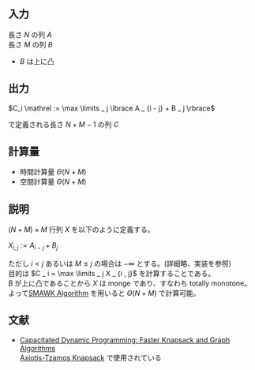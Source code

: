 ## 入力
長さ $N$ の列 $A$  
長さ $M$ の列 $B$
-   $B$ は上に凸

## 出力
$C_i \mathrel := \max \limits _ j \lbrace A _ {i - j} + B _ j \rbrace$

で定義される長さ $N + M - 1$ の列 $C$

## 計算量
-   時間計算量 $\Theta ( N + M )$
-   空間計算量 $\Theta ( N + M )$

## 説明
$( N + M ) \times M$ 行列 $X$ を以下のように定義する。

$X _ {i , j} \mathrel := A _ {i - j} + B _ j$

ただし $i \lt j$ あるいは $M \le j$ の場合は $- \infty$ とする。(詳細略、実装を参照)  
目的は $C _ i = \max \limits _ j X _ {i , j}$ を計算することである。  
$B$ が上に凸であることから $X$ は monge であり、すなわち totally monotone。よって[SMAWK Algorithm](https://noshi91.github.io/Library/library/algorithm/smawk.cpp.html) を用いると $\Theta ( N + M )$ で計算可能。

## 文献
-   [Capacitated Dynamic Programming: Faster Knapsack and Graph Algorithms](https://arxiv.org/abs/1802.06440)  
    [Axiotis-Tzamos Knapsack](https://noshi91.github.io/Library/library/algorithm/axiotis_tzamos_knapsack.cpp.html) で使用されている
